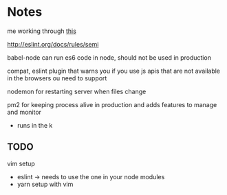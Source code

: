 # Notes

me working through [this](https://github.com/verekia/js-stack-from-scratch)


http://eslint.org/docs/rules/semi

babel-node can run es6 code in node, should not be used in production

compat, eslint plugin that warns you if you use js apis that are not available in the browsers ou need to support

nodemon for restarting server when files change

pm2 for keeping process alive in production and adds features to manage and monitor
 - runs in the k
## TODO
vim setup
- eslint -> needs to use the one in your node modules
- yarn setup with vim
